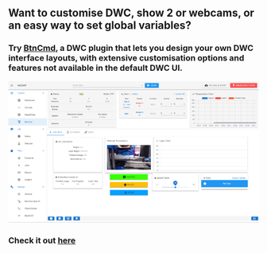 ## Want to customise DWC, show 2 or webcams, or an easy way to set global variables?<br>

### Try [BtnCmd](https://github.com/MintyTrebor/BtnCmd), a DWC plugin that lets you design your own DWC interface layouts, with extensive customisation options and features not available in the default DWC UI.<br>

![BtnCmd](https://raw.githubusercontent.com/MintyTrebor/ReleaseMgr/main/RelMgrData/splash/v0.8.13_BtnCmd_MainWindow_1.png)

### Check it out [here](https://github.com/MintyTrebor/BtnCmd)
